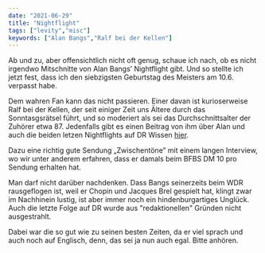 ```yaml
---
date: "2021-06-29"
title: "Nightflight"
tags: ["levity","misc"]
keywords: ["Alan Bangs","Ralf bei der Kellen"]
---
```

Ab und zu, aber offensichtlich nicht oft genug, schaue ich nach, ob es nicht irgendwo Mitschnitte von Alan Bangs’ Nightflight gibt.
Und so stellte ich jetzt fest, dass ich den siebzigsten Geburtstag des Meisters am 10.6. verpasst habe.

Dem wahren Fan kann das nicht passieren. Einer davan ist kurioserweise Ralf bei der Kellen, der seit einiger Zeit uns Ältere durch das Sonntasgsrätsel führt, und so moderiert als sei das Durchschnittsalter der Zuhörer etwa 87.
Jedenfalls gibt es einen Beitrag von ihm über Alan und auch die beiden letzen Nightflights auf DR Wissen [hier](https://radiohoerer.info/fuer-alan-bangs-der-heute-seinen-70-geburtstag-hat/).

Dazu eine richtig gute Sendung „Zwischentöne” mit einem langen Interview, wo wir unter anderem erfahren, dass er damals beim BFBS DM 10 pro Sendung erhalten hat.

Man darf nicht darüber nachdenken. Dass Bangs seinerzeits beim WDR rausgeflogen ist, weil er Chopin und Jacques Brel gespielt hat, klingt zwar im Nachhinein lustig, ist aber immer noch ein hindenburgartiges Unglück. Auch die letzte Folge auf DR wurde aus "redaktionellen" Gründen nicht ausgestrahlt.

Dabei war die so gut wie zu seinen besten Zeiten, da er viel sprach und auch noch auf Englisch, denn, das sei ja nun auch egal. Bitte anhören.